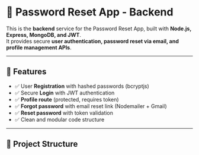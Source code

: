 # 🔐 Password Reset App - Backend  

This is the **backend** service for the Password Reset App, built with **Node.js, Express, MongoDB, and JWT**.  
It provides secure **user authentication, password reset via email, and profile management APIs**.  

---

## 🚀 Features
- ✅ User **Registration** with hashed passwords (bcryptjs)  
- ✅ Secure **Login** with JWT authentication  
- ✅ **Profile route** (protected, requires token)  
- ✅ **Forgot password** with email reset link (Nodemailer + Gmail)  
- ✅ **Reset password** with token validation  
- ✅ Clean and modular code structure  

---

## 📂 Project Structure
